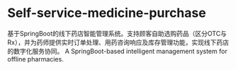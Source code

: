 # Self-service-medicine-purchase
基于SpringBoot的线下药店智能管理系统。支持顾客自助选购药品（区分OTC与Rx），并为药师提供实时订单处理、用药咨询响应及库存管理功能，实现线下药店的数字化服务协同。  A SpringBoot-based intelligent management system for offline pharmacies. 
